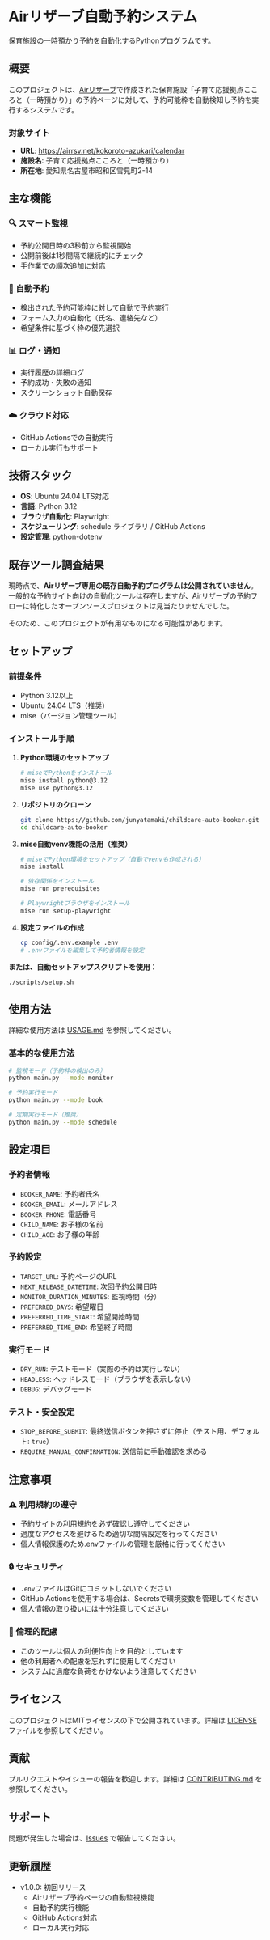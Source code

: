 # Airリザーブ自動予約システム

保育施設の一時預かり予約を自動化するPythonプログラムです。

## 概要

このプロジェクトは、[Airリザーブ](https://airregi.jp/reserve/)で作成された保育施設「子育て応援拠点こころと（一時預かり）」の予約ページに対して、予約可能枠を自動検知し予約を実行するシステムです。

### 対象サイト
- **URL**: https://airrsv.net/kokoroto-azukari/calendar
- **施設名**: 子育て応援拠点こころと（一時預かり）
- **所在地**: 愛知県名古屋市昭和区雪見町2-14

## 主な機能

### 🔍 スマート監視
- 予約公開日時の3秒前から監視開始
- 公開前後は1秒間隔で継続的にチェック
- 手作業での順次追加に対応

### 🤖 自動予約
- 検出された予約可能枠に対して自動で予約実行
- フォーム入力の自動化（氏名、連絡先など）
- 希望条件に基づく枠の優先選択

### 📊 ログ・通知
- 実行履歴の詳細ログ
- 予約成功・失敗の通知
- スクリーンショット自動保存

### ☁️ クラウド対応
- GitHub Actionsでの自動実行
- ローカル実行もサポート

## 技術スタック

- **OS**: Ubuntu 24.04 LTS対応
- **言語**: Python 3.12
- **ブラウザ自動化**: Playwright
- **スケジューリング**: schedule ライブラリ / GitHub Actions
- **設定管理**: python-dotenv

## 既存ツール調査結果

現時点で、**Airリザーブ専用の既存自動予約プログラムは公開されていません**。一般的な予約サイト向けの自動化ツールは存在しますが、Airリザーブの予約フローに特化したオープンソースプロジェクトは見当たりませんでした。

そのため、このプロジェクトが有用なものになる可能性があります。

## セットアップ

### 前提条件

- Python 3.12以上
- Ubuntu 24.04 LTS（推奨）
- mise（バージョン管理ツール）

### インストール手順

1. **Python環境のセットアップ**
   ```bash
   # miseでPythonをインストール
   mise install python@3.12
   mise use python@3.12
   ```

2. **リポジトリのクローン**
   ```bash
   git clone https://github.com/junyatamaki/childcare-auto-booker.git
   cd childcare-auto-booker
   ```

3. **mise自動venv機能の活用（推奨）**
   ```bash
   # miseでPython環境をセットアップ（自動でvenvも作成される）
   mise install
   
   # 依存関係をインストール
   mise run prerequisites
   
   # Playwrightブラウザをインストール
   mise run setup-playwright
   ```

4. **設定ファイルの作成**
   ```bash
   cp config/.env.example .env
   # .envファイルを編集して予約者情報を設定
   ```

**または、自動セットアップスクリプトを使用：**
```bash
./scripts/setup.sh
```

## 使用方法

詳細な使用方法は [USAGE.md](docs/USAGE.md) を参照してください。

### 基本的な使用方法

```bash
# 監視モード（予約枠の検出のみ）
python main.py --mode monitor

# 予約実行モード
python main.py --mode book

# 定期実行モード（推奨）
python main.py --mode schedule
```

## 設定項目

### 予約者情報
- `BOOKER_NAME`: 予約者氏名
- `BOOKER_EMAIL`: メールアドレス
- `BOOKER_PHONE`: 電話番号
- `CHILD_NAME`: お子様の名前
- `CHILD_AGE`: お子様の年齢

### 予約設定
- `TARGET_URL`: 予約ページのURL
- `NEXT_RELEASE_DATETIME`: 次回予約公開日時
- `MONITOR_DURATION_MINUTES`: 監視時間（分）
- `PREFERRED_DAYS`: 希望曜日
- `PREFERRED_TIME_START`: 希望開始時間
- `PREFERRED_TIME_END`: 希望終了時間

### 実行モード
- `DRY_RUN`: テストモード（実際の予約は実行しない）
- `HEADLESS`: ヘッドレスモード（ブラウザを表示しない）
- `DEBUG`: デバッグモード

### テスト・安全設定
- `STOP_BEFORE_SUBMIT`: 最終送信ボタンを押さずに停止（テスト用、デフォルト: `true`）
- `REQUIRE_MANUAL_CONFIRMATION`: 送信前に手動確認を求める

## 注意事項

### ⚠️ 利用規約の遵守
- 予約サイトの利用規約を必ず確認し遵守してください
- 過度なアクセスを避けるため適切な間隔設定を行ってください
- 個人情報保護のため.envファイルの管理を厳格に行ってください

### 🔒 セキュリティ
- `.env`ファイルはGitにコミットしないでください
- GitHub Actionsを使用する場合は、Secretsで環境変数を管理してください
- 個人情報の取り扱いには十分注意してください

### 📝 倫理的配慮
- このツールは個人の利便性向上を目的としています
- 他の利用者への配慮を忘れずに使用してください
- システムに過度な負荷をかけないよう注意してください

## ライセンス

このプロジェクトはMITライセンスの下で公開されています。詳細は [LICENSE](LICENSE) ファイルを参照してください。

## 貢献

プルリクエストやイシューの報告を歓迎します。詳細は [CONTRIBUTING.md](CONTRIBUTING.md) を参照してください。

## サポート

問題が発生した場合は、[Issues](https://github.com/junyatamaki/childcare-auto-booker/issues) で報告してください。

## 更新履歴

- v1.0.0: 初回リリース
  - Airリザーブ予約ページの自動監視機能
  - 自動予約実行機能
  - GitHub Actions対応
  - ローカル実行対応
